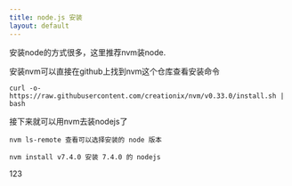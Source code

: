 ```yaml
---
title: node.js 安装
layout: default
---
```



安装node的方式很多，这里推荐nvm装node.

安装nvm可以直接在github上找到nvm这个仓库查看安装命令

```
curl -o- https://raw.githubusercontent.com/creationix/nvm/v0.33.0/install.sh | bash
```
接下来就可以用nvm去装nodejs了

```
nvm ls-remote 查看可以选择安装的 node 版本

nvm install v7.4.0 安装 7.4.0 的 nodejs

```
123

